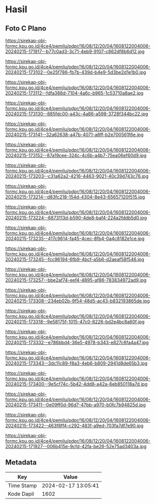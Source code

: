 # Hasil

## Foto C Plano

https://sirekap-obj-formc.kpu.go.id/4ce4/pemilu/pdpr/16/08/12/20/04/1608122004006-20240215-171917--b77c0ad3-3c71-4eb9-9107-c862df8b6d12.jpg

https://sirekap-obj-formc.kpu.go.id/4ce4/pemilu/pdpr/16/08/12/20/04/1608122004006-20240215-173102--0e25f786-fb7b-439d-b4e9-5d3be2d1e1b0.jpg

https://sirekap-obj-formc.kpu.go.id/4ce4/pemilu/pdpr/16/08/12/20/04/1608122004006-20240215-173112--fdfa388d-7104-4a6c-b965-1c53710a8ae2.jpg

https://sirekap-obj-formc.kpu.go.id/4ce4/pemilu/pdpr/16/08/12/20/04/1608122004006-20240215-173130--885fdc00-a43c-4a86-a598-3728f344bc22.jpg

https://sirekap-obj-formc.kpu.go.id/4ce4/pemilu/pdpr/16/08/12/20/04/1608122004006-20240215-173141--32a62638-a47b-4071-a8ff-b2e700561f6e.jpg

https://sirekap-obj-formc.kpu.go.id/4ce4/pemilu/pdpr/16/08/12/20/04/1608122004006-20240215-173152--87a19cee-324c-4c6b-a4b7-75ea06ef60d9.jpg

https://sirekap-obj-formc.kpu.go.id/4ce4/pemilu/pdpr/16/08/12/20/04/1608122004006-20240215-173203--c31a62a2-4216-4463-9021-40c39d743c76.jpg

https://sirekap-obj-formc.kpu.go.id/4ce4/pemilu/pdpr/16/08/12/20/04/1608122004006-20240215-173214--d83fc218-154d-4304-8e43-65657120f515.jpg

https://sirekap-obj-formc.kpu.go.id/4ce4/pemilu/pdpr/16/08/12/20/04/1608122004006-20240215-173224--6873113d-b590-4de8-baf4-224a2fddb5d0.jpg

https://sirekap-obj-formc.kpu.go.id/4ce4/pemilu/pdpr/16/08/12/20/04/1608122004006-20240215-173235--417c9614-fa45-4cec-8fb4-0a4c8182e1ce.jpg

https://sirekap-obj-formc.kpu.go.id/4ce4/pemilu/pdpr/16/08/12/20/04/1608122004006-20240215-173245--fcc96194-6fb9-4bcf-a5b6-d2aeaf58f546.jpg

https://sirekap-obj-formc.kpu.go.id/4ce4/pemilu/pdpr/16/08/12/20/04/1608122004006-20240215-173257--bbe2af74-eef4-4895-af86-783834972ad9.jpg

https://sirekap-obj-formc.kpu.go.id/4ce4/pemilu/pdpr/16/08/12/20/04/1608122004006-20240215-173308--234eb02b-9f54-48d5-ac43-b832193865de.jpg

https://sirekap-obj-formc.kpu.go.id/4ce4/pemilu/pdpr/16/08/12/20/04/1608122004006-20240215-173318--9e58175f-1015-47c0-8226-bd2e4bc8a60f.jpg

https://sirekap-obj-formc.kpu.go.id/4ce4/pemilu/pdpr/16/08/12/20/04/1608122004006-20240215-173332--e786bbd4-36e5-4978-b343-e827c6fa4a47.jpg

https://sirekap-obj-formc.kpu.go.id/4ce4/pemilu/pdpr/16/08/12/20/04/1608122004006-20240215-173343--3dc11c89-f8a3-4eb6-b809-2941d8de65b3.jpg

https://sirekap-obj-formc.kpu.go.id/4ce4/pemilu/pdpr/16/08/12/20/04/1608122004006-20240215-173400--9e5cf74c-5b42-4dd8-a42a-6eb850118a7d.jpg

https://sirekap-obj-formc.kpu.go.id/4ce4/pemilu/pdpr/16/08/12/20/04/1608122004006-20240215-173411--0e09ff0d-96d7-47bb-a970-b0fc7b94825d.jpg

https://sirekap-obj-formc.kpu.go.id/4ce4/pemilu/pdpr/16/08/12/20/04/1608122004006-20240215-173422--463f8ff4-c292-483f-a9ed-703fa7df7e90.jpg

https://sirekap-obj-formc.kpu.go.id/4ce4/pemilu/pdpr/16/08/12/20/04/1608122004006-20240215-171927--006b415e-9cfd-42fa-be26-52e75ad3403a.jpg


## Metadata

| Key        | Value               |
| ---------- | ------------------- |
| Time Stamp | 2024-02-17 13:05:41 |
| Kode Dapil | 1602                |



